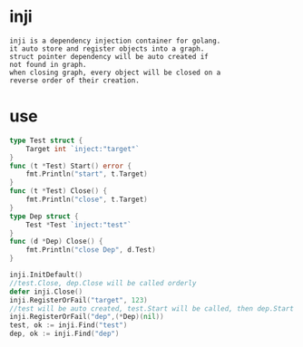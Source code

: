 # inji

    inji is a dependency injection container for golang.
    it auto store and register objects into a graph.
    struct pointer dependency will be auto created if 
    not found in graph.
    when closing graph, every object will be closed on a 
    reverse order of their creation.
    
# use

```go
type Test struct {
    Target int `inject:"target"`
}
func (t *Test) Start() error {
    fmt.Println("start", t.Target)
}
func (t *Test) Close() {
    fmt.Println("close", t.Target)
}
type Dep struct {
    Test *Test `inject:"test"`
}
func (d *Dep) Close() {
    fmt.Println("close Dep", d.Test)
}

inji.InitDefault()
//test.Close, dep.Close will be called orderly
defer inji.Close() 
inji.RegisterOrFail("target", 123)
//test will be auto created, test.Start will be called, then dep.Start
inji.RegisterOrFail("dep",(*Dep)(nil)) 
test, ok := inji.Find("test")
dep, ok := inji.Find("dep")
```
